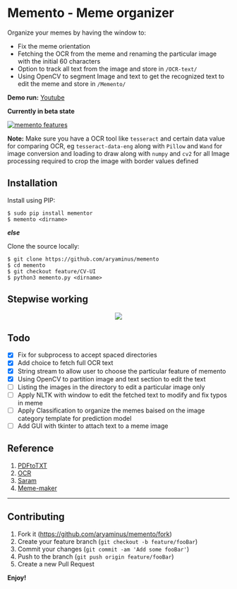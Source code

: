 # Memento - Meme organizer
Organize your memes by having the window to:

- Fix the meme orientation
- Fetching the OCR from the meme and renaming the particular image with the initial 60 characters 
- Option to track all text from the image and store in `/OCR-text/`
- Using OpenCV to segment Image and text to get the recognized text to edit the meme and store in `/Memento/`

**Demo run:**  <a href="https://youtu.be/5Zt52ZxJJ0Y" target="_blank"> Youtube</a> 

**Currently in beta state**

[![memento features](https://i.imgur.com/A8nZo21.gif)](https://youtu.be/5Zt52ZxJJ0Y)

**Note:**
Make sure you have a OCR tool like `tesseract` and certain data value for comparing OCR, eg `tesseract-data-eng` along with `Pillow` and `Wand` for image conversion and loading to draw along with `numpy` and `cv2` for all Image processing required to crop the image with border values defined

## Installation

Install using PIP:
```
$ sudo pip install mementor
$ memento <dirname>
```
***else***

Clone the source locally:
```
$ git clone https://github.com/aryaminus/memento
$ cd memento
$ git checkout feature/CV-UI
$ python3 memento.py <dirname>
```
## Stepwise working
<p align="center">
    <img src="https://i.imgur.com/8w5kADL.png">
<p>

## Todo
- [x] Fix for subprocess to accept spaced directories
- [x] Add choice to fetch full OCR text
- [x] String stream to allow user to choose the particular feature of memento
- [x] Using OpenCV to partition image and text section to edit the text
- [ ] Listing the images in the directory to edit a particular image only
- [ ] Apply NLTK with window to edit the fetched text to modify and fix typos in meme
- [ ] Apply Classification to organize the memes baised on the image category template for prediction model
- [ ] Add GUI with tkinter to attach text to a meme image

## Reference
1. <a href="https://github.com/lucab85/PDFtoTXT" target="_blank">PDFtoTXT</a>
2. <a href="https://github.com/pySushi/OCR" target="_blank">OCR</a>
3. <a href="https://github.com/aryaminus/saram" target="_blank">Saram</a>
4. <a href="https://github.com/evmarts/meme-maker" target="_blank">Meme-maker</a>


-----------------------------------------------------------------------------------------------------------

## Contributing

1. Fork it (<https://github.com/aryaminus/memento/fork>)
2. Create your feature branch (`git checkout -b feature/fooBar`)
3. Commit your changes (`git commit -am 'Add some fooBar'`)
4. Push to the branch (`git push origin feature/fooBar`)
5. Create a new Pull Request

**Enjoy!**